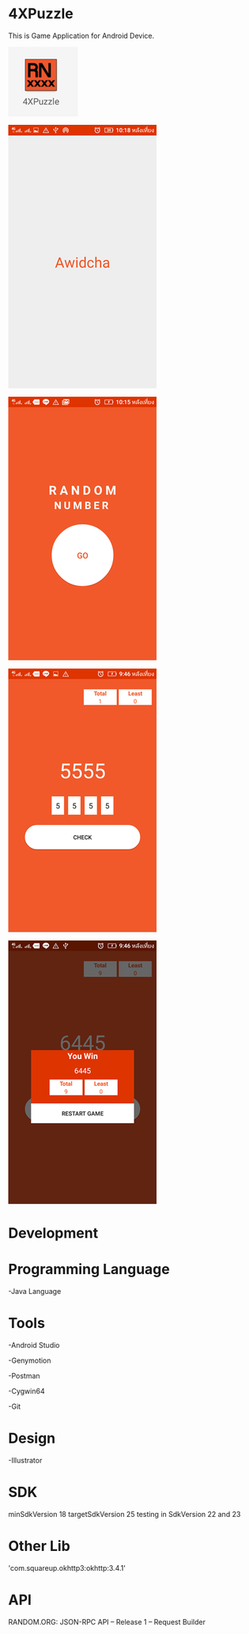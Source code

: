 # 4XPuzzle
This is Game Application for Android Device.

![alt tag](https://github.com/song-rit/4XPuzzel/blob/master/pic/1.icon.png)

![alt tag](https://github.com/song-rit/4XPuzzel/blob/master/pic/2.splash%20screen.png)

![alt tag](https://github.com/song-rit/4XPuzzel/blob/master/pic/3.main.png)

![alt tag](https://github.com/song-rit/4XPuzzel/blob/master/pic/4.game.png)

![alt tag](https://github.com/song-rit/4XPuzzel/blob/master/pic/5.win.png)

# Development

# Programming Language
-Java Language 

# Tools
-Android Studio

-Genymotion

-Postman

-Cygwin64

-Git

# Design
-Illustrator

# SDK
minSdkVersion 18
targetSdkVersion 25 
testing in SdkVersion 22 and 23

# Other Lib
'com.squareup.okhttp3:okhttp:3.4.1'

# API 
RANDOM.ORG: JSON-RPC API – Release 1 – Request Builder


